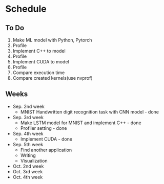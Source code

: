 # Schedule

## To Do
1. Make ML model with Python, Pytorch
2. Profile
3. Implement C++ to model
4. Profile
5. Implement CUDA to model
6. Profile
7. Compare execution time
8. Compare created kernels(use nvprof)

## Weeks
- Sep. 2nd week
  - MNIST Handwritten digit recognition task with CNN model - done
- Sep. 3rd week
  - Make LSTM model for MNIST and implement C++ - done
  - Profiler setting - done
- Sep. 4th week
  - Implement CUDA - done
- Sep. 5th week
  - Find another application
  - Writing
  - Visualization
- Oct. 2nd week
- Oct. 3rd week
- Oct. 4th week